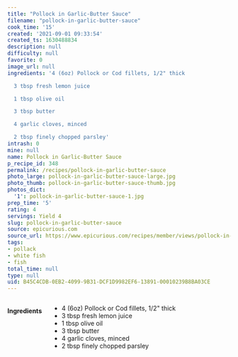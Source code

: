 ```yaml
---
title: "Pollock in Garlic-Butter Sauce"
filename: "pollock-in-garlic-butter-sauce"
cook_time: '15'
created: '2021-09-01 09:33:54'
created_ts: 1630488834
description: null
difficulty: null
favorite: 0
image_url: null
ingredients: '4 (6oz) Pollock or Cod fillets, 1/2" thick

  3 tbsp fresh lemon juice

  1 tbsp olive oil

  3 tbsp butter

  4 garlic cloves, minced

  2 tbsp finely chopped parsley'
intrash: 0
mine: null
name: Pollock in Garlic-Butter Sauce
p_recipe_id: 348
permalink: /recipes/pollock-in-garlic-butter-sauce
photo_large: pollock-in-garlic-butter-sauce-large.jpg
photo_thumb: pollock-in-garlic-butter-sauce-thumb.jpg
photos_dict:
  '1': pollock-in-garlic-butter-sauce-1.jpg
prep_time: '5'
rating: 4
servings: Yield 4
slug: pollock-in-garlic-butter-sauce
source: epicurious.com
source_url: https://www.epicurious.com/recipes/member/views/pollock-in-garlic-butter-sauce-51938241
tags:
- pollack
- white fish
- fish
total_time: null
type: null
uid: B45C4CDB-0EB2-4099-9B31-DCF1D9982EF6-13891-00010239B8BA03CE
---
```

<div class="large-8 medium-7 columns" id="writeup">	</div><!-- #writeup -->
</div><!-- #row-one -->
<div class="row" id="row-two">	<div class="medium-4 small-5 columns" id="ingredients"><h4>Ingredients</h4><div class="box box-ingredients content"><ul>
<li>4 (6oz) Pollock or Cod fillets, 1/2&quot; thick</li>
<li>3 tbsp fresh lemon juice</li>
<li>1 tbsp olive oil</li>
<li>3 tbsp butter</li>
<li>4 garlic cloves, minced</li>
<li>2 tbsp finely chopped parsley</li>
</ul>
</div>	</div>	<div class="medium-6 small-7 columns" id="directions">	</div>